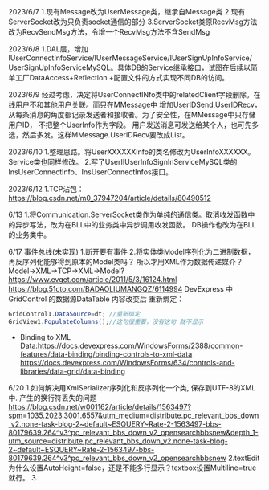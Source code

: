 ﻿2023/6/7
1.现有Message改为UserMessage类，继承自Message类
2.现有ServerSocket改为只负责socket通信的部分
3.ServerSocket类原RecvMsg方法改为RecvSendMsg方法，令增一个RecvMsg方法不含SendMsg

2023/6/8
1.DAL层，增加IUserConnectInfoService/IUserMessageService/IUserSignUpInfoService/
UserSignUpInfoServiceMySQL。具体DB的Service继承接口，试图在后续以简单工厂DataAccess+Reflection
+配置文件的方式实现不同DB的访问。

2023/6/9
经过考虑，决定将UserConnectINfo类中的relatedClient字段删除。在线用户不和其他用户关联。而只在MMessage中
增加UserIDSend,UserIDRecv，从每条消息的角度都记录发送者和接收者。为了安全性，在MMessage中只存储用户ID，
不把整个UserInfo作为字段。
用户发送消息可发送给某个人，也可先多选，然后多发。这样MMessage.UserIDRecv要改成List。

2023/6/10
1.整理思路。将UserXXXXXXInfo的类名修改为UserInfoXXXXXX。Service类也同样修改。
2.写了UserIIUserInfoSignInServiceMySQL类的InsUserConnectInfo、InsUserConnectInfos接口。

2023/6/12
1.TCP沾包：https://blog.csdn.net/m0_37947204/article/details/80490512

6/13
1.将Communication.ServerSocket类作为单纯的通信类。取消收发函数中的异步写法，改为在BLL中的业务类中异步调用收发函数。
DB操作也改为在BLL的业务类中。

6/17
事件总线(未实现)
1.断开要有事件
2.将实体类Model序列化为二进制数据，再反序列化能够得到原本的Model类吗？
所以才用XML作为数据传递媒介？Model->XML->TCP->XML->Model?
https://www.evget.com/article/2011/5/3/16124.html
https://blog.51cto.com/BADAOLIUMANGQZ/6114994
DevExpress 中 GridControl 的数据源DataTable 内容改变后 重新绑定：
```c#
GridControl1.DataSource=dt; //重新绑定
GridView1.PopulateColumns();//这句很重要，没有这句 就不显示
```
* Binding to XML Data:https://docs.devexpress.com/WindowsForms/2388/common-features/data-binding/binding-controls-to-xml-data
https://docs.devexpress.com/WindowsForms/634/controls-and-libraries/data-grid/data-binding

6/20
1.如何解决用XmlSerializer序列化和反序列化一个类, 保存到UTF-8的XML中. 产生的换行符丢失的问题
https://blog.csdn.net/w001162/article/details/1563497?spm=1035.2023.3001.6557&utm_medium=distribute.pc_relevant_bbs_down_v2.none-task-blog-2~default~ESQUERY~Rate-2-1563497-bbs-80179639.264^v3^pc_relevant_bbs_down_v2_opensearchbbsnew&depth_1-utm_source=distribute.pc_relevant_bbs_down_v2.none-task-blog-2~default~ESQUERY~Rate-2-1563497-bbs-80179639.264^v3^pc_relevant_bbs_down_v2_opensearchbbsnew
2.textEdit为什么设置AutoHeight=false，还是不能多行显示？textbox设置Multiline=true就行。
3.